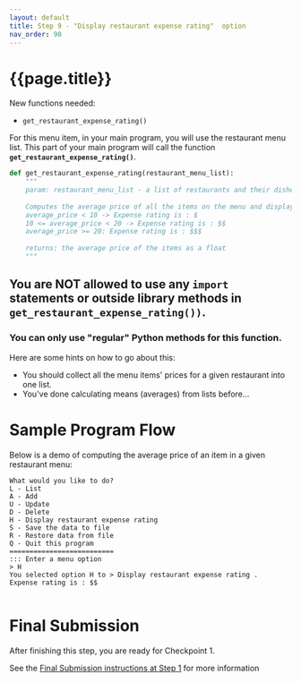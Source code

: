 ```yaml
---
layout: default
title: Step 9 - "Display restaurant expense rating"  option
nav_order: 90
---
```


# {{page.title}}


New functions needed:
* `get_restaurant_expense_rating()`

For this menu item, in your main program, you will use the restaurant menu list. This part of your main program will call the function **`get_restaurant_expense_rating()`**.


```python
def get_restaurant_expense_rating(restaurant_menu_list):
    """
    param: restaurant_menu_list - a list of restaurants and their dishes (list of dicts)
    
    Computes the average price of all the items on the menu and display the expense rating of the restaurant.
    average_price < 10 -> Expense rating is : $
    10 <= average_price < 20 -> Expense rating is : $$
    average_price >= 20: Expense rating is : $$$
    
    returns: the average price of the items as a float
    """
```

## You are NOT allowed to use any `import` statements or outside library methods in `get_restaurant_expense_rating())`.
### You can only use "regular" Python methods for this function.

Here are some hints on how to go about this:
* You should collect all the menu items' prices for a given restaurant into one list.
* You've done calculating means (averages) from lists before...



# Sample Program Flow

Below is a demo of computing the average price of an item in a given restaurant menu:

```
What would you like to do?
L - List
A - Add
U - Update
D - Delete
H - Display restaurant expense rating 
S - Save the data to file
R - Restore data from file
Q - Quit this program
==========================
::: Enter a menu option
> H
You selected option H to > Display restaurant expense rating .
Expense rating is : $$
 
```


# Final Submission

After finishing this step, you are ready for Checkpoint 1.

See the [Final Submission instructions at Step 1](/w23-project/step01#final-submission) for more information
